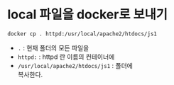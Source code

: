 # local 파일을 docker로 보내기

```
docker cp . httpd:/usr/local/apache2/htdocs/js1
```

- `.` : 현재 폴더의 모든 파일을
- `httpd:` : httpd 란 이름의 컨테이너에
- `/usr/local/apache2/htdocs/js1` : 폴더에  
복사한다.

